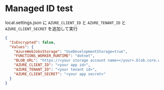 # Managed ID test

local.settings.json に `AZURE_CLIENT_ID` と `AZURE_TENANT_ID` と `AZURE_CLIENT_SECRET` を追加して実行

```json
{
  "IsEncrypted": false,
  "Values": {
    "AzureWebJobsStorage": "UseDevelopmentStorage=true",
    "FUNCTIONS_WORKER_RUNTIME": "dotnet",
    "BLOB_URL": "https://<your storage account name></your>.blob.core.windows.net/",
    "AZURE_CLIENT_ID": "<your app id>",
    "AZURE_TENANT_ID": "<your tenant id>",
    "AZURE_CLIENT_SECRET": "<your app secret>"
  }
}
```

